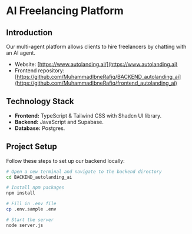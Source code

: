 # AI Freelancing Platform

## Introduction

Our multi-agent platform allows clients to hire freelancers by chatting with an AI agent.

- Website: [https://www.autolanding.ai/](https://www.autolanding.ai)
- Frontend repository: [https://github.com/MuhammadIbneRafiq/BACKEND_autolanding_ai](https://github.com/MuhammadIbneRafiq/frontend_autolanding_ai)

## Technology Stack

-   **Frontend:** TypeScript & Tailwind CSS with Shadcn UI library.
-   **Backend:** JavaScript and Supabase.
-   **Database:** Postgres.

## Project Setup

Follow these steps to set up our backend locally:

```bash
# Open a new terminal and navigate to the backend directory
cd BACKEND_autolanding_ai

# Install npm packages
npm install

# Fill in .env file
cp .env.sample .env

# Start the server
node server.js
```
